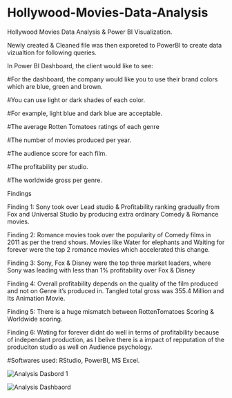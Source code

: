 # Hollywood-Movies-Data-Analysis
Hollywood Movies Data Analysis & Power BI Visualization.

Newly created & Cleaned file was then exporeted to PowerBI to create data vizualtion for following queries.

In Power BI Dashboard, the client would like to see: 

#For the dashboard, the company would like you to use their brand colors which are blue, green and brown. 

#You can use light or dark shades of each color.

#For example, light blue and dark blue are acceptable. 

#The average Rotten Tomatoes ratings of each genre

#The number of movies produced per year.

#The audience score for each film.

#The profitability per studio.

#The worldwide gross per genre.

Findings

Finding 1:  Sony took over Lead studio & Profitability ranking gradually from Fox and Universal Studio by producing extra ordinary Comedy & Romance movies. 

Finding 2:  Romance movies took over the popularity of Comedy films in 2011 as per the trend shows. Movies like Water for elephants and Waiting for forever  were the top 2 romance movies which accelerated this change. 

Finding 3: Sony, Fox & Disney were the top three market leaders, where Sony was leading with less than 1% profitability over Fox & Disney

Finding 4: Overall profitability depends on the quality of the film produced and not on Genre it’s produced in. Tangled total gross was 355.4 Million and Its Animation Movie. 

Finding 5: There is a huge mismatch between RottenTomatoes Scoring & Worldwide scoring.

Finding 6: Wating for forever didnt do well in terms of profitability because of independant production, as I belive there is a impact of repputation of the produciton studio as well on Audience psychology. 

#Softwares used: RStudio, PowerBI, MS Excel. 



![Analysis Dasbord 1](https://user-images.githubusercontent.com/119512038/208076370-8fc871ea-e8a5-4ccd-8336-ce6a24408f3d.PNG)

![Analysis Dashbaord](https://user-images.githubusercontent.com/119512038/208076520-8a96e5d7-dedf-47c2-878c-72be8aae444a.png)




